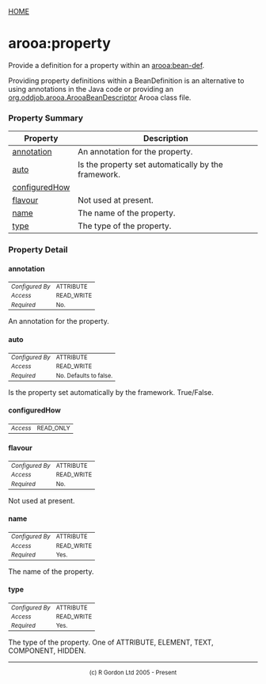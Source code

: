 [HOME](../../../../README.md)
# arooa:property

Provide a definition for a property within
an [arooa:bean-def](../../../../org/oddjob/arooa/deploy/BeanDefinitionBean.md).


Providing property definitions within a BeanDefinition is an alternative
to using annotations in the Java code or providing an
[org.oddjob.arooa.ArooaBeanDescriptor](http://rgordon.co.uk/oddjob/1.6.0/api/org/oddjob/arooa/ArooaBeanDescriptor.html) Arooa class file.

### Property Summary

| Property | Description |
| -------- | ----------- |
| [annotation](#propertyannotation) | An annotation for the property. | 
| [auto](#propertyauto) | Is the property set automatically by the framework. | 
| [configuredHow](#propertyconfiguredhow) |  | 
| [flavour](#propertyflavour) | Not used at present. | 
| [name](#propertyname) | The name of the property. | 
| [type](#propertytype) | The type of the property. | 


### Property Detail
#### annotation <a name="propertyannotation"></a>

<table style='font-size:smaller'>
      <tr><td><i>Configured By</i></td><td>ATTRIBUTE</td></tr>
      <tr><td><i>Access</i></td><td>READ_WRITE</td></tr>
      <tr><td><i>Required</i></td><td>No.</td></tr>
</table>

An annotation for the property.

#### auto <a name="propertyauto"></a>

<table style='font-size:smaller'>
      <tr><td><i>Configured By</i></td><td>ATTRIBUTE</td></tr>
      <tr><td><i>Access</i></td><td>READ_WRITE</td></tr>
      <tr><td><i>Required</i></td><td>No. Defaults to false.</td></tr>
</table>

Is the property set automatically by the
framework. True/False.

#### configuredHow <a name="propertyconfiguredhow"></a>

<table style='font-size:smaller'>
      <tr><td><i>Access</i></td><td>READ_ONLY</td></tr>
</table>



#### flavour <a name="propertyflavour"></a>

<table style='font-size:smaller'>
      <tr><td><i>Configured By</i></td><td>ATTRIBUTE</td></tr>
      <tr><td><i>Access</i></td><td>READ_WRITE</td></tr>
      <tr><td><i>Required</i></td><td>No.</td></tr>
</table>

Not used at present.

#### name <a name="propertyname"></a>

<table style='font-size:smaller'>
      <tr><td><i>Configured By</i></td><td>ATTRIBUTE</td></tr>
      <tr><td><i>Access</i></td><td>READ_WRITE</td></tr>
      <tr><td><i>Required</i></td><td>Yes.</td></tr>
</table>

The name of the property.

#### type <a name="propertytype"></a>

<table style='font-size:smaller'>
      <tr><td><i>Configured By</i></td><td>ATTRIBUTE</td></tr>
      <tr><td><i>Access</i></td><td>READ_WRITE</td></tr>
      <tr><td><i>Required</i></td><td>Yes.</td></tr>
</table>

The type of the property. One
of ATTRIBUTE, ELEMENT, TEXT, COMPONENT, HIDDEN.


-----------------------

<div style='font-size: smaller; text-align: center;'>(c) R Gordon Ltd 2005 - Present</div>

